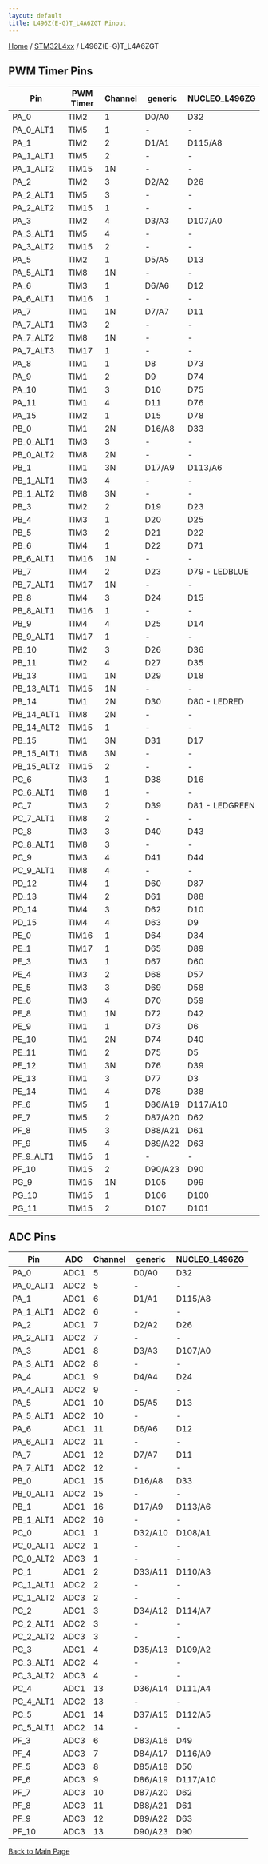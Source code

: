 ```yaml
---
layout: default
title: L496Z(E-G)T_L4A6ZGT Pinout
---
```


[Home](../../index.md) / [STM32L4xx](../index.md) / L496Z(E-G)T_L4A6ZGT

## PWM Timer Pins

| Pin | PWM Timer | Channel | generic | NUCLEO_L496ZG |
| --- | --- | --- | --- | --- |
| PA_0 | TIM2 | 1 | D0/A0 | D32 |
| PA_0_ALT1 | TIM5 | 1 | - | - |
| PA_1 | TIM2 | 2 | D1/A1 | D115/A8 |
| PA_1_ALT1 | TIM5 | 2 | - | - |
| PA_1_ALT2 | TIM15 | 1N | - | - |
| PA_2 | TIM2 | 3 | D2/A2 | D26 |
| PA_2_ALT1 | TIM5 | 3 | - | - |
| PA_2_ALT2 | TIM15 | 1 | - | - |
| PA_3 | TIM2 | 4 | D3/A3 | D107/A0 |
| PA_3_ALT1 | TIM5 | 4 | - | - |
| PA_3_ALT2 | TIM15 | 2 | - | - |
| PA_5 | TIM2 | 1 | D5/A5 | D13 |
| PA_5_ALT1 | TIM8 | 1N | - | - |
| PA_6 | TIM3 | 1 | D6/A6 | D12 |
| PA_6_ALT1 | TIM16 | 1 | - | - |
| PA_7 | TIM1 | 1N | D7/A7 | D11 |
| PA_7_ALT1 | TIM3 | 2 | - | - |
| PA_7_ALT2 | TIM8 | 1N | - | - |
| PA_7_ALT3 | TIM17 | 1 | - | - |
| PA_8 | TIM1 | 1 | D8 | D73 |
| PA_9 | TIM1 | 2 | D9 | D74 |
| PA_10 | TIM1 | 3 | D10 | D75 |
| PA_11 | TIM1 | 4 | D11 | D76 |
| PA_15 | TIM2 | 1 | D15 | D78 |
| PB_0 | TIM1 | 2N | D16/A8 | D33 |
| PB_0_ALT1 | TIM3 | 3 | - | - |
| PB_0_ALT2 | TIM8 | 2N | - | - |
| PB_1 | TIM1 | 3N | D17/A9 | D113/A6 |
| PB_1_ALT1 | TIM3 | 4 | - | - |
| PB_1_ALT2 | TIM8 | 3N | - | - |
| PB_3 | TIM2 | 2 | D19 | D23 |
| PB_4 | TIM3 | 1 | D20 | D25 |
| PB_5 | TIM3 | 2 | D21 | D22 |
| PB_6 | TIM4 | 1 | D22 | D71 |
| PB_6_ALT1 | TIM16 | 1N | - | - |
| PB_7 | TIM4 | 2 | D23 | D79 - LEDBLUE |
| PB_7_ALT1 | TIM17 | 1N | - | - |
| PB_8 | TIM4 | 3 | D24 | D15 |
| PB_8_ALT1 | TIM16 | 1 | - | - |
| PB_9 | TIM4 | 4 | D25 | D14 |
| PB_9_ALT1 | TIM17 | 1 | - | - |
| PB_10 | TIM2 | 3 | D26 | D36 |
| PB_11 | TIM2 | 4 | D27 | D35 |
| PB_13 | TIM1 | 1N | D29 | D18 |
| PB_13_ALT1 | TIM15 | 1N | - | - |
| PB_14 | TIM1 | 2N | D30 | D80 - LEDRED |
| PB_14_ALT1 | TIM8 | 2N | - | - |
| PB_14_ALT2 | TIM15 | 1 | - | - |
| PB_15 | TIM1 | 3N | D31 | D17 |
| PB_15_ALT1 | TIM8 | 3N | - | - |
| PB_15_ALT2 | TIM15 | 2 | - | - |
| PC_6 | TIM3 | 1 | D38 | D16 |
| PC_6_ALT1 | TIM8 | 1 | - | - |
| PC_7 | TIM3 | 2 | D39 | D81 - LEDGREEN |
| PC_7_ALT1 | TIM8 | 2 | - | - |
| PC_8 | TIM3 | 3 | D40 | D43 |
| PC_8_ALT1 | TIM8 | 3 | - | - |
| PC_9 | TIM3 | 4 | D41 | D44 |
| PC_9_ALT1 | TIM8 | 4 | - | - |
| PD_12 | TIM4 | 1 | D60 | D87 |
| PD_13 | TIM4 | 2 | D61 | D88 |
| PD_14 | TIM4 | 3 | D62 | D10 |
| PD_15 | TIM4 | 4 | D63 | D9 |
| PE_0 | TIM16 | 1 | D64 | D34 |
| PE_1 | TIM17 | 1 | D65 | D89 |
| PE_3 | TIM3 | 1 | D67 | D60 |
| PE_4 | TIM3 | 2 | D68 | D57 |
| PE_5 | TIM3 | 3 | D69 | D58 |
| PE_6 | TIM3 | 4 | D70 | D59 |
| PE_8 | TIM1 | 1N | D72 | D42 |
| PE_9 | TIM1 | 1 | D73 | D6 |
| PE_10 | TIM1 | 2N | D74 | D40 |
| PE_11 | TIM1 | 2 | D75 | D5 |
| PE_12 | TIM1 | 3N | D76 | D39 |
| PE_13 | TIM1 | 3 | D77 | D3 |
| PE_14 | TIM1 | 4 | D78 | D38 |
| PF_6 | TIM5 | 1 | D86/A19 | D117/A10 |
| PF_7 | TIM5 | 2 | D87/A20 | D62 |
| PF_8 | TIM5 | 3 | D88/A21 | D61 |
| PF_9 | TIM5 | 4 | D89/A22 | D63 |
| PF_9_ALT1 | TIM15 | 1 | - | - |
| PF_10 | TIM15 | 2 | D90/A23 | D90 |
| PG_9 | TIM15 | 1N | D105 | D99 |
| PG_10 | TIM15 | 1 | D106 | D100 |
| PG_11 | TIM15 | 2 | D107 | D101 |


## ADC Pins

| Pin | ADC | Channel | generic | NUCLEO_L496ZG |
| --- | --- | --- | --- | --- |
| PA_0 | ADC1 | 5 | D0/A0 | D32 |
| PA_0_ALT1 | ADC2 | 5 | - | - |
| PA_1 | ADC1 | 6 | D1/A1 | D115/A8 |
| PA_1_ALT1 | ADC2 | 6 | - | - |
| PA_2 | ADC1 | 7 | D2/A2 | D26 |
| PA_2_ALT1 | ADC2 | 7 | - | - |
| PA_3 | ADC1 | 8 | D3/A3 | D107/A0 |
| PA_3_ALT1 | ADC2 | 8 | - | - |
| PA_4 | ADC1 | 9 | D4/A4 | D24 |
| PA_4_ALT1 | ADC2 | 9 | - | - |
| PA_5 | ADC1 | 10 | D5/A5 | D13 |
| PA_5_ALT1 | ADC2 | 10 | - | - |
| PA_6 | ADC1 | 11 | D6/A6 | D12 |
| PA_6_ALT1 | ADC2 | 11 | - | - |
| PA_7 | ADC1 | 12 | D7/A7 | D11 |
| PA_7_ALT1 | ADC2 | 12 | - | - |
| PB_0 | ADC1 | 15 | D16/A8 | D33 |
| PB_0_ALT1 | ADC2 | 15 | - | - |
| PB_1 | ADC1 | 16 | D17/A9 | D113/A6 |
| PB_1_ALT1 | ADC2 | 16 | - | - |
| PC_0 | ADC1 | 1 | D32/A10 | D108/A1 |
| PC_0_ALT1 | ADC2 | 1 | - | - |
| PC_0_ALT2 | ADC3 | 1 | - | - |
| PC_1 | ADC1 | 2 | D33/A11 | D110/A3 |
| PC_1_ALT1 | ADC2 | 2 | - | - |
| PC_1_ALT2 | ADC3 | 2 | - | - |
| PC_2 | ADC1 | 3 | D34/A12 | D114/A7 |
| PC_2_ALT1 | ADC2 | 3 | - | - |
| PC_2_ALT2 | ADC3 | 3 | - | - |
| PC_3 | ADC1 | 4 | D35/A13 | D109/A2 |
| PC_3_ALT1 | ADC2 | 4 | - | - |
| PC_3_ALT2 | ADC3 | 4 | - | - |
| PC_4 | ADC1 | 13 | D36/A14 | D111/A4 |
| PC_4_ALT1 | ADC2 | 13 | - | - |
| PC_5 | ADC1 | 14 | D37/A15 | D112/A5 |
| PC_5_ALT1 | ADC2 | 14 | - | - |
| PF_3 | ADC3 | 6 | D83/A16 | D49 |
| PF_4 | ADC3 | 7 | D84/A17 | D116/A9 |
| PF_5 | ADC3 | 8 | D85/A18 | D50 |
| PF_6 | ADC3 | 9 | D86/A19 | D117/A10 |
| PF_7 | ADC3 | 10 | D87/A20 | D62 |
| PF_8 | ADC3 | 11 | D88/A21 | D61 |
| PF_9 | ADC3 | 12 | D89/A22 | D63 |
| PF_10 | ADC3 | 13 | D90/A23 | D90 |


[Back to Main Page](../../index.md)